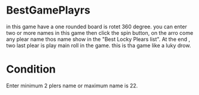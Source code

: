 # BestGamePlayrs
in this game have a one rounded board is rotet 360 degree.
you can enter two or more names in this game then click the spin button, on the arro come any plear name thos name show in the "Best Locky Plears list".
At the end , two last plear is play main roll in the game.
this is tha game like a luky drow.

# Condition 
Enter minimum 2 plers name or maximum name is 22.
